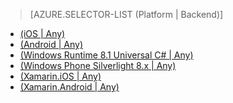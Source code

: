 > [AZURE.SELECTOR-LIST (Platform | Backend)]
<!-- deleted by customization
- [(iOS | Any)](../articles/mobile-services-ios-get-started-offline-data.md)
- [(Android | Any)](../articles/mobile-services-android-get-started-offline-data.md)
- [(Windows Runtime 8.1 universal C# | Any)](../articles/mobile-services-windows-store-dotnet-get-started-offline-data.md)
- [(Xamarin.iOS | Any)](../articles/mobile-services-xamarin-ios-get-started-offline-data.md)
- [(Xamarin.Android | Any)](../articles/mobile-services-xamarin-android-get-started-offline-data.md)
-->
<!-- keep by customization: begin -->
- [(iOS | Any)](/documentation/articles/mobile-services-ios-get-started-offline-data/)
- [(Android | Any)](/documentation/articles//articles/mobile-services-android-get-started-offline-data)
- [(Windows Runtime 8.1 Universal C# | Any)](/documentation/articles/mobile-services-windows-store-dotnet-get-started-offline-data/)
- [(Windows Phone Silverlight 8.x | Any)](/documentation/articles/mobile-services-windows-phone-get-started-offline-data/)
- [(Xamarin.iOS | Any)](/documentation/articles/mobile-services-xamarin-ios-get-started-offline-data/)
- [(Xamarin.Android | Any)](/documentation/articles/mobile-services-xamarin-android-get-started-offline-data/)
<!-- keep by customization: end -->